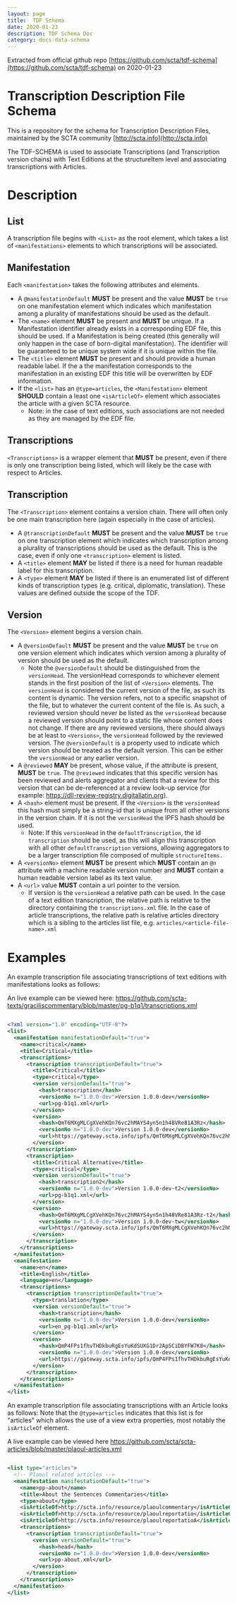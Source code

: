 ```yaml
---
layout: page
title:  TDF Schema
date: 2020-01-23
description: TDF Schema Doc
category: docs-data-schema
---
```


Extracted from official github repo [https://github.com/scta/tdf-schema](https://github.com/scta/tdf-schema) on 2020-01-23

# Transcription Description File Schema

This is a repository for the schema for Transcription Description Files,
maintained by the SCTA community [http://scta.info](http://scta.info)

The TDF-SCHEMA is used to associate Transcriptions (and Transcription version chains) with Text Editions at the structureItem level and associating transcriptions with Articles.

# Description

## List

A transcription file begins with `<List>` as the root element, which takes a list of `<manifestations>` elements to which transcriptions will be associated.

## Manifestation

Each `<manifestation>` takes the following attributes and elements.

- A `@manifestationDefault` **MUST** be present and the value **MUST** be `true` on one manifestation element which indicates which manifestation among a plurality of manifestations should be used as the default.
- The `<name>` element **MUST** be present and **MUST** be unique. If a Manifestation identifier already exists in a corresponding EDF file, this should be used. If a Manifestation is being created (this generally will only happen in the case of born-digital manifestation). The identifier will be guaranteed to be unique system wide if it is unique within the file.
- The `<title>` element **MUST** be present and should provide a human readable label. If the a the manifestation corresponds to the manifestation in an existing EDF this title will be overwritten by EDF information.
- If the `<list>` has an `@type=articles`, the `<Manifestation>` element **SHOULD** contain a least one `<isArticleOf>` element which associates the article with a given SCTA resource.
  - Note: in the case of text editions, such associations are not needed as they are managed by the EDF file.

## Transcriptions

`<Transcriptions>` is a wrapper element that **MUST** be present, even if there is only one transcription being listed, which will likely be the case with respect to Articles.

## Transcription

The `<Transcription>` element contains a version chain. There will often only be one main transcription here (again especially in the case of articles).

- A `@transcriptionDefault` **MUST** be present and the value **MUST** be `true` on one transcription element which indicates which transcription among a plurality of transcriptions should be used as the default. This is the case, even if only one `<transcription>` element is listed.
- A `<title>` element **MAY** be listed if there is a need for human readable label for this transcription.
- A `<type>` element **MAY** be listed if there is an enumerated list of different kinds of transcription types (e.g. critical, diplomatic, translation). These values are defined outside the scope of the TDF.

## Version

The `<Version>` element begins a version chain.

- A `@versionDefault` **MUST** be present and the value **MUST** be `true` on one version element which indicates which version among a plurality of version should be used as the default.
  - Note the `@versionDefault` should be distinguished from the `versionHead`. The versionHead corresponds to whichever element stands in the first position of the list of `<Version>` elements. The `versionHead` is considered the current version of the file, as such its content is dynamic. The version refers, not to a specific snapshot of the file, but to whatever the current content of the file is. As such, a reviewed version should never be listed as the `versionHead` because a reviewed version should point to a static file whose content does not change. If there are any reviewed versions, there should always be at least to `<Versions>`, the `versionHead` followed by the reviewed version. The `@versionDefault` is a property used to indicate which version should be treated as the default version. This can be either the `versionHead` or any earlier version.
- A `@reviewed` **MAY** be present, whose value, if the attribute is present, **MUST** be `true`. The `@reviewed` indicates that this specific version has been reviewed and alerts aggregator and clients that a review for this version that can be de-referenced at a review look-up service (for example: https://dll-review-registry.digitallatin.org).
- A `<hash>` element must be present. If the `<Version>` is the `versionHead` this hash must simply be a string-id that is unique from all other versions in the version chain. If it is not the `versionHead` the IPFS hash should be used.
  - Note: If this `versionHead` in the `defaultTranscription`, the id `transcription` should be used, as this will align this transcription with all other `defaultTranscription` versions, allowing aggregators to be a larger transcription file composed of multiple `structureItems.`  
- A `<versionNo>` element **MUST** be present which **MUST** contain an `@n` attribute with a machine readable version number and **MUST** contain a human readable version label as its text value.
- A `<url>` value **MUST** contain a url pointer to the version.
  - If version is the `versionHead` a relative path can be used. In the case of a text edition transcription, the relative path is relative to the directory containing the `transcriptions.xml` file. In the case of article transcriptions, the relative path is relative articles directory which is a sibling to the articles list file, e.g. `articles/<article-file-name>.xml`

# Examples

An example transcription file associating transcriptions of text editions with manifestations looks as follows:

An live example can be viewed here: https://github.com/scta-texts/graciliscommentary/blob/master/pg-b1q1/transcriptions.xml

```xml

<?xml version="1.0" encoding="UTF-8"?>
<list>
  <manifestation manifestationDefault="true">
    <name>critical</name>
    <title>Critical</title>
    <transcriptions>
      <transcription transcriptionDefault="true">
        <title>Critical</title>
        <type>critical</type>
        <version versionDefault="true">
          <hash>transcription</hash>
          <versionNo n="1.0.0-dev">Version 1.0.0-dev</versionNo>
          <url>pg-b1q1.xml</url>
        </version>
        <version>
          <hash>QmT6MXgMLCgXVehKQn76vc2hMAYS4yn5n1h48VRe81A3Rz</hash>
          <versionNo n="1.0.0-dev">Version 1.0.0-dev</versionNo>
          <url>https://gateway.scta.info/ipfs/QmT6MXgMLCgXVehKQn76vc2hMAYS4yn5n1h48VRe81A3Rz</url>
        </version>
      </transcription>
      <transcription>
        <title>Critical Alternative</title>
        <type>critical</type>
        <version versionDefault="true">
          <hash>transcription2</hash>
          <versionNo n="1.0.0-dev">Version 1.0.0-dev-t2</versionNo>
          <url>pg-b1q1.xml</url>
        </version>
        <version>
          <hash>QmT6MXgMLCgXVehKQn76vc2hMAYS4yn5n1h48VRe81A3Rz-t2</hash>
          <versionNo n="1.0.0-dev">Version 1.0.0-dev-tw</versionNo>
          <url>https://gateway.scta.info/ipfs/QmT6MXgMLCgXVehKQn76vc2hMAYS4yn5n1h48VRe81A3Rz</url>
        </version>
      </transcription>
    </transcriptions>
  </manifestation>
  <manifestation>
    <name>en</name>
    <title>English</title>
    <language>en</language>
    <transcriptions>
      <transcription transcriptionDefault="true">
        <type>translation</type>
        <version versionDefault="true">
          <hash>transcription</hash>
          <versionNo n="1.0.0-dev">Version 1.0.0-dev</versionNo>
          <url>en_pg-b1q1.xml</url>
        </version>
        <version>
          <hash>QmP4FPs1fhvTHDkbuRgEsYuKdSUXG1Dr2ApSCiDBYFW7K8</hash>
          <versionNo n="1.0.0-dev">Version 1.0.0-dev</versionNo>
          <url>https://gateway.scta.info/ipfs/QmP4FPs1fhvTHDkbuRgEsYuKdSUXG1Dr2ApSCiDBYFW7K8</url>
        </version>
      </transcription>
    </transcriptions>
  </manifestation>  
</list>

```

An example transcription file associating transcriptions with an Article looks as follows:
Note that the `@type=articles` indicates that this list is for "articles" which allows the use of a view extra properties,
most notably the `isArticleOf` element.

A live example can be viewed here https://github.com/scta/scta-articles/blob/master/plaoul-articles.xml

```xml

<list type="articles">
  <!-- Plaoul related articles -->
  <manifestation manifestationDefault="true">
    <name>pp-about</name>
    <title>About the Sentences Commentaries</title>
    <type>about</type>
    <isArticleOf>http://scta.info/resource/plaoulcommentary</isArticleOf>
    <isArticleOf>http://scta.info/resource/plaoulreportatio</isArticleOf>
    <isArticleOf>http://scta.info/resource/plaoulreportatioA</isArticleOf>
    <transcriptions>
      <transcription transcriptionDefault="true">
        <version versionDefault="true">
          <hash>head</hash>
          <versionNo n="1.0.0-dev">Version 1.0.0-dev</versionNo>
          <url>pp-about.xml</url>
        </version>
      </transcription>
    </transcriptions>
  </manifestation>
</list>

```
